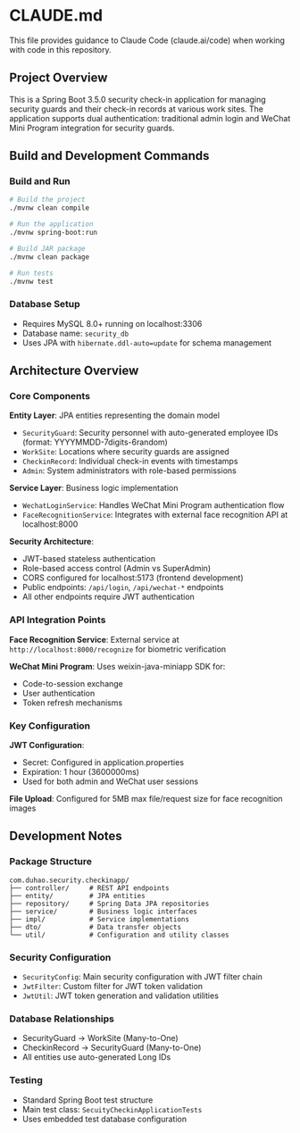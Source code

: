 # CLAUDE.md

This file provides guidance to Claude Code (claude.ai/code) when working with code in this repository.

## Project Overview

This is a Spring Boot 3.5.0 security check-in application for managing security guards and their check-in records at various work sites. The application supports dual authentication: traditional admin login and WeChat Mini Program integration for security guards.

## Build and Development Commands

### Build and Run
```bash
# Build the project
./mvnw clean compile

# Run the application
./mvnw spring-boot:run

# Build JAR package
./mvnw clean package

# Run tests
./mvnw test
```

### Database Setup
- Requires MySQL 8.0+ running on localhost:3306
- Database name: `security_db`
- Uses JPA with `hibernate.ddl-auto=update` for schema management

## Architecture Overview

### Core Components

**Entity Layer**: JPA entities representing the domain model
- `SecurityGuard`: Security personnel with auto-generated employee IDs (format: YYYYMMDD-7digits-6random)
- `WorkSite`: Locations where security guards are assigned
- `CheckinRecord`: Individual check-in events with timestamps
- `Admin`: System administrators with role-based permissions

**Service Layer**: Business logic implementation
- `WechatLoginService`: Handles WeChat Mini Program authentication flow
- `FaceRecognitionService`: Integrates with external face recognition API at localhost:8000

**Security Architecture**:
- JWT-based stateless authentication
- Role-based access control (Admin vs SuperAdmin)
- CORS configured for localhost:5173 (frontend development)
- Public endpoints: `/api/login`, `/api/wechat-*` endpoints
- All other endpoints require JWT authentication

### API Integration Points

**Face Recognition Service**: External service at `http://localhost:8000/recognize` for biometric verification

**WeChat Mini Program**: Uses weixin-java-miniapp SDK for:
- Code-to-session exchange
- User authentication
- Token refresh mechanisms

### Key Configuration

**JWT Configuration**:
- Secret: Configured in application.properties
- Expiration: 1 hour (3600000ms)
- Used for both admin and WeChat user sessions

**File Upload**: Configured for 5MB max file/request size for face recognition images

## Development Notes

### Package Structure
```
com.duhao.security.checkinapp/
├── controller/     # REST API endpoints
├── entity/         # JPA entities
├── repository/     # Spring Data JPA repositories
├── service/        # Business logic interfaces
├── impl/           # Service implementations
├── dto/            # Data transfer objects
└── util/           # Configuration and utility classes
```

### Security Configuration
- `SecurityConfig`: Main security configuration with JWT filter chain
- `JwtFilter`: Custom filter for JWT token validation
- `JwtUtil`: JWT token generation and validation utilities

### Database Relationships
- SecurityGuard -> WorkSite (Many-to-One)
- CheckinRecord -> SecurityGuard (Many-to-One)
- All entities use auto-generated Long IDs

### Testing
- Standard Spring Boot test structure
- Main test class: `SecuityCheckinApplicationTests`
- Uses embedded test database configuration